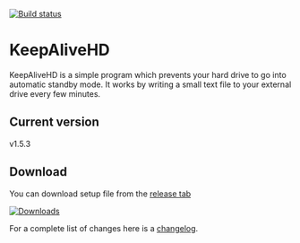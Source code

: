 [![Build status](https://ci.appveyor.com/api/projects/status/4v1p5q25xf3o3yr0?svg=true)](https://ci.appveyor.com/project/stsrki/keepalivehd)

# KeepAliveHD
KeepAliveHD is a simple program which prevents your hard drive to go into automatic standby mode. It works by writing a small text file to your external drive every few minutes.

## Current version
v1.5.3

## Download
You can download setup file from the [release tab](https://github.com/stsrki/KeepAliveHD/releases)

[![Downloads](https://img.shields.io/github/downloads/stsrki/KeepAliveHD/total.svg)](https://github.com/stsrki/KeepAliveHD/releases)

For a complete list of changes here is a [changelog](https://github.com/stsrki/keepalivehd/blob/master/CHANGES.md).
